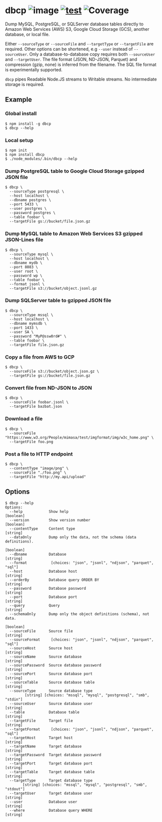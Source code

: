 # dbcp ![image](https://img.shields.io/npm/v/dbcp) [![test](https://github.com/wholebuzz/dbcp/actions/workflows/test.yaml/badge.svg)](https://github.com/wholebuzz/dbcp/actions/workflows/test.yaml) ![Coverage](https://wholebuzz.storage.googleapis.com/dbcp/coverage.svg)

Dump MySQL, PostgreSQL, or SQLServer database tables directly to Amazon Web Services (AWS) S3, Google Cloud Storage (GCS), another database, or local file.

Either `--sourceType` or `--sourceFile` and `--targetType` or `--targetFile` are required. Other options can be shortened, e.g `--user` instead of `--sourceUser`. Only a database-to-database copy requires both `--sourceUser` and `--targetUser`. The file format (JSON, ND-JSON, Parquet) and compression (gzip, none) is inferred from the filename. The SQL file format is experimentally supported.

`dbcp` pipes Readable Node.JS streams to Writable streams. No intermediate storage is required.

## Example

### Global install

```
$ npm install -g dbcp
$ dbcp --help
```

### Local setup

```
$ npm init
$ npm install dbcp
$ ./node_modules/.bin/dbcp --help
```

### Dump PostgreSQL table to Google Cloud Storage gzipped JSON file

```
$ dbcp \
  --sourceType postgresql \
  --host localhost \
  --dbname postgres \
  --port 5433 \
  --user postgres \
  --password postgres \
  --table foobar \
  --targetFile gs://bucket/file.json.gz
```

### Dump MySQL table to Amazon Web Services S3 gzipped JSON-Lines file

```
$ dbcp \
  --sourceType mysql \
  --host localhost \
  --dbname mydb \
  --port 8083 \
  --user root \
  --password wp \
  --table foobar \
  --format jsonl \
  --targetFile s3://bucket/object.jsonl.gz
```

### Dump SQLServer table to gzipped JSON file

```
$ dbcp \
  --sourceType mssql \
  --host localhost \
  --dbname mymsdb \
  --port 1433 \
  --user SA \
  --password "MyP@ssw0rd#" \
  --table foobar \
  --targetFile file.json.gz
```

### Copy a file from AWS to GCP

```
$ dbcp \
  --sourceFile s3://bucket/object.json.gz \
  --targetFile gs://bucket/file.json.gz
```

### Convert file from ND-JSON to JSON

```
$ dbcp \
  --sourceFile foobar.jsonl \
  --targetFile bazbat.json
```

### Download a file

```
$ dbcp \
  --sourceFile "https://www.w3.org/People/mimasa/test/imgformat/img/w3c_home.png" \
  --targetFile foo.png
```

### Post a file to HTTP endpoint

```
$ dbcp \
  --contentType "image/png" \
  --sourceFile "./foo.png" \
  --targetFile "http://my.api/upload"
```

## Options

```
$ dbcp --help
Options:
  --help            Show help                                     [boolean]
  --version         Show version number                           [boolean]
  --contentType     Content type                                   [string]
  --dataOnly        Dump only the data, not the schema (data definitions).
                                                                  [boolean]
  --dbname          Database                                       [string]
  --format           [choices: "json", "jsonl", "ndjson", "parquet", "sql"]
  --host            Database host                                  [string]
  --orderBy         Database query ORDER BY                        [string]
  --password        Database password                              [string]
  --port            Database port                                  [string]
  --query           Query                                          [string]
  --schemaOnly      Dump only the object definitions (schema), not data.
                                                                  [boolean]
  --sourceFile      Source file                                    [string]
  --sourceFormat     [choices: "json", "jsonl", "ndjson", "parquet", "sql"]
  --sourceHost      Source host                                    [string]
  --sourceName      Source database                                [string]
  --sourcePassword  Source database password                       [string]
  --sourcePort      Source database port                           [string]
  --sourceTable     Source database table                          [string]
  --sourceType      Source database type
         [string] [choices: "mssql", "mysql", "postgresql", "smb", "stdin"]
  --sourceUser      Source database user                           [string]
  --table           Database table                                 [string]
  --targetFile      Target file                                    [string]
  --targetFormat     [choices: "json", "jsonl", "ndjson", "parquet", "sql"]
  --targetHost      Target host                                    [string]
  --targetName      Target database                                [string]
  --targetPassword  Target database password                       [string]
  --targetPort      Target database port                           [string]
  --targetTable     Target database table                          [string]
  --targetType      Target database type
        [string] [choices: "mssql", "mysql", "postgresql", "smb", "stdout"]
  --targetUser      Target database user                           [string]
  --user            Database user                                  [string]
  --where           Database query WHERE                           [string]
```
